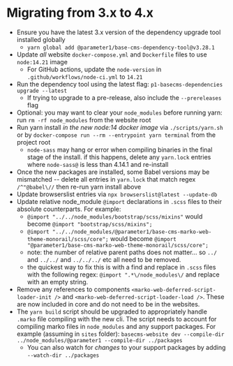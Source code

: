 # Migrating from 3.x to 4.x
- Ensure you have the latest 3.x version of the dependency upgrade tool installed globally
  - `yarn global add @parameter1/base-cms-dependency-tool@v3.28.1`
- Update _all_ website `docker-compose.yml` and `Dockerfile` files to use `node:14.21` image
  - For GitHub actions, update the `node-version` in `.github/workflows/node-ci.yml` to `14.21`
- Run the dependency tool using the latest flag: `p1-basecms-dependencies upgrade --latest`
  - If trying to upgrade to a pre-release, also include the `--prereleases` flag
- Optional: you may want to clear your `node_modules` before running yarn: run `rm -rf node_modules` from the website root
- Run yarn install _in the new node:14 docker image_ via `./scripts/yarn.sh` or by `docker-compose run --rm --entrypoint yarn terminal` from the project root
  - `node-sass` may hang or error when compiling binaries in the final stage of the install. if this happens, delete any `yarn.lock` entries where `node-sass@` is less than 4.14.1 and re-install
- Once the new packages are installed, some Babel versions may be mismatched -- delete all entries in `yarn.lock` that match regex `/^"@babel\//` then re-run yarn install above
- Update browserslist entries via `npx browserslist@latest --update-db`
- Update relative node_module `@import` declarations in `.scss` files to their absolute counterparts. For example:
  - `@import "../../node_modules/bootstrap/scss/mixins"` would become `@import "bootstrap/scss/mixins";`
  - `@import "../../node_modules/@parameter1/base-cms-marko-web-theme-monorail/scss/core";` would become `@import "@parameter1/base-cms-marko-web-theme-monorail/scss/core";`
  - note: the number of relative parent paths does not matter... so `../` and `../../` and `../../../` etc all need to be removed.
  - the quickest way to fix this is with a find and replace in `.scss` files with the following regex: `@import ".*\/node_modules\/` and replace with an empty string.
- Remove any references to components `<marko-web-deferred-script-loader-init />` and `<marko-web-deferred-script-loader-load />`. These are now included in core and do not need to be in the websites.
- The `yarn build` script should be upgraded to appropriately handle `.marko` file compiling with the new cli. The script needs to account for compiling marko files in `node_modules` and any support packages. For example (assuming in `sites` folder): `basecms-website dev --compile-dir ../node_modules/@parameter1 --compile-dir ../packages`
  - You can also watch for _changes_ to your support packages by adding `--watch-dir ../packages`
